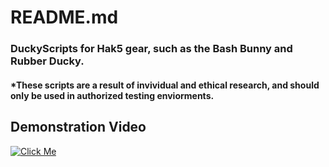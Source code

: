 # README.md
### DuckyScripts for Hak5 gear, such as the Bash Bunny and Rubber Ducky. 
#### *These scripts are a result of invividual and ethical research, and should only be used in authorized testing enviorments.  

## Demonstration Video
[![Click Me](https://img.youtube.com/vi/5RGWCgTj9_g/0.jpg)](https://www.youtube.com/watch?v=iliXOUG4Sjo)

